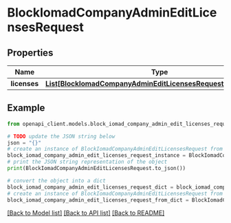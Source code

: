 # BlockIomadCompanyAdminEditLicensesRequest


## Properties

Name | Type | Description | Notes
------------ | ------------- | ------------- | -------------
**licenses** | [**List[BlockIomadCompanyAdminEditLicensesRequestLicensesInner]**](BlockIomadCompanyAdminEditLicensesRequestLicensesInner.md) |  | 

## Example

```python
from openapi_client.models.block_iomad_company_admin_edit_licenses_request import BlockIomadCompanyAdminEditLicensesRequest

# TODO update the JSON string below
json = "{}"
# create an instance of BlockIomadCompanyAdminEditLicensesRequest from a JSON string
block_iomad_company_admin_edit_licenses_request_instance = BlockIomadCompanyAdminEditLicensesRequest.from_json(json)
# print the JSON string representation of the object
print(BlockIomadCompanyAdminEditLicensesRequest.to_json())

# convert the object into a dict
block_iomad_company_admin_edit_licenses_request_dict = block_iomad_company_admin_edit_licenses_request_instance.to_dict()
# create an instance of BlockIomadCompanyAdminEditLicensesRequest from a dict
block_iomad_company_admin_edit_licenses_request_from_dict = BlockIomadCompanyAdminEditLicensesRequest.from_dict(block_iomad_company_admin_edit_licenses_request_dict)
```
[[Back to Model list]](../README.md#documentation-for-models) [[Back to API list]](../README.md#documentation-for-api-endpoints) [[Back to README]](../README.md)



